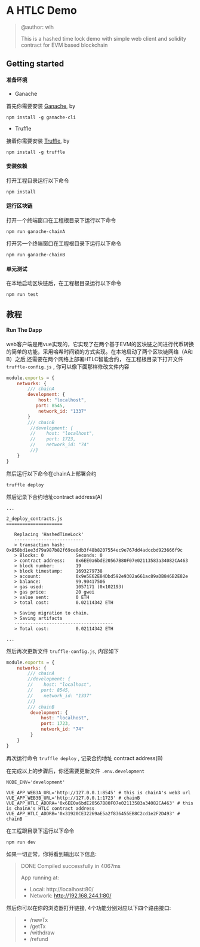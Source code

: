 # A HTLC Demo

> @author: wlh
>
> This is a hashed time lock demo with simple web client and solidity contract for EVM based blockchain

## Getting started

#### 准备环境

* Ganache

首先你需要安装 [Ganache](https://trufflesuite.com/ganache/), by

```shell
npm install -g ganache-cli
```

* Truffle

接着你需要安装 [Truffle](https://trufflesuite.com/docs/truffle/), by

```shell
npm install -g truffle
```

#### 安装依赖

打开工程目录运行以下命令

```shell
npm install
```

#### 运行区块链

打开一个终端窗口在工程根目录下运行以下命令

```shell
npm run ganache-chainA
```

打开另一个终端窗口在工程根目录下运行以下命令

```shell
npm run ganache-chainB
```

#### 单元测试

在本地启动区块链后，在工程根目录运行以下命令

```shell
npm run test
```

## 教程

#### Run The Dapp

web客户端是用vue实现的，它实现了在两个基于EVM的区块链之间进行代币转换的简单的功能，采用哈希时间锁的方式实现。在本地启动了两个区块链网络（A和B）之后,还需要在两个网络上部署HTLC智能合约， 在工程根目录下打开文件 `truffle-config.js` , 你可以像下面那样修改文件内容

```js
module.exports = {
    networks: {
        /// chainA
        development: {
            host: "localhost",
           port: 8545,
            network_id: "1337"
        }
        /// chainB
         //development: {
         //    host: "localhost",
         //    port: 1723,
         //    network_id: "74"
         //}
    }
}
```

然后运行以下命令在chainA上部署合约

```shell
truffle deploy
```

然后记录下合约地址contract address(A)

```
...

2_deploy_contracts.js
=====================

   Replacing 'HashedTimeLock'
   --------------------------
   > transaction hash:    0x858bd1ee3d79a987b82f69ce8db3f48b8207554ec9e767dd4adccbd923666f9c
   > Blocks: 0            Seconds: 0
   > contract address:    0x6EE0a6bdE20567B80F07e02113583a34082CA463
   > block number:        19
   > block timestamp:     1693279738
   > account:             0x9e5E62E84Dbd592e9302a661ac89aDB846B2E82e
   > balance:             99.90417506
   > gas used:            1057171 (0x102193)
   > gas price:           20 gwei
   > value sent:          0 ETH
   > total cost:          0.02114342 ETH

   > Saving migration to chain.
   > Saving artifacts
   -------------------------------------
   > Total cost:          0.02114342 ETH

...

```

然后再次更新文件 `truffle-config.js`, 内容如下

```js
module.exports = {
    networks: {
        /// chainA
        //development: {
        //    host: "localhost",
        //   port: 8545,
        //    network_id: "1337"
        //}
        /// chainB
         development: {
             host: "localhost",
             port: 1723,
             network_id: "74"
         }
    }
}
```

再次运行命令 `truffle deploy` , 记录合约地址 contract address(B)

在完成以上的步骤后，你还需要更新文件 `.env.development`

```
NODE_ENV='development'

VUE_APP_WEB3A_URL='http://127.0.0.1:8545' # this is chainA's web3 url
VUE_APP_WEB3B_URL='http://127.0.0.1:1723' # chainB
VUE_APP_HTLC_ADDRA='0x6EE0a6bdE20567B80F07e02113583a34082CA463' # this is chainA's HTLC contract address
VUE_APP_HTLC_ADDRB='0x31920CE32269aE5a2f836455EB8C2cd1e2F2D493' # chainB

```

在工程跟目录下运行以下命令

```shell
npm run dev
```

如果一切正常，你将看到输出以下信息:

> DONE  Compiled successfully in 4067ms
>                                                                                              
>  App running at:
>
>  - Local:   http://localhost:80/ 
>  - Network: http://192.168.244.1:80/

然后你可以在你的浏览器打开链接, 4个功能分别对应以下四个路由接口:

> * /newTx
> * /getTx
> * /withdraw
> * /refund
